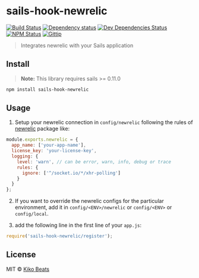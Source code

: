 # sails-hook-newrelic

[![Build Status](http://img.shields.io/travis/Kikobeats/sails-hook-newrelic/master.svg?style=flat)](https://travis-ci.org/Kikobeats/sails-hook-newrelic)
[![Dependency status](http://img.shields.io/david/Kikobeats/sails-hook-newrelic.svg?style=flat)](https://david-dm.org/Kikobeats/sails-hook-newrelic)
[![Dev Dependencies Status](http://img.shields.io/david/dev/Kikobeats/sails-hook-newrelic.svg?style=flat)](https://david-dm.org/Kikobeats/sails-hook-newrelic#info=devDependencies)
[![NPM Status](http://img.shields.io/npm/dm/sails-hook-newrelic.svg?style=flat)](https://www.npmjs.org/package/sails-hook-newrelic)
[![Gittip](http://img.shields.io/gittip/Kikobeats.svg?style=flat)](https://www.gittip.com/Kikobeats/)

> Integrates newrelic with your Sails application

## Install
> **Note:** This library requires sails >= 0.11.0

```bash
npm install sails-hook-newrelic
```

## Usage

1) Setup your newrelic connection in  `config/newrelic` following the rules of [newrelic](https://github.com/newrelic/node-newrelic) package like:

```js
module.exports.newrelic = {
  app_name: ['your-app-name'],
  license_key: 'your-license-key',
  logging: {
    level: 'warn', // can be error, warn, info, debug or trace
    rules: {
      ignore: ['^/socket.io/*/xhr-polling']
    }
  }
};
```

2) If you want to override the newrelic configs for the particular environment, add it in  `config/<ENV>/newrelic` or `config/<ENV>` or `config/local`.

3) add the following line in the first line of your `app.js`:

```js
require('sails-hook-newrelic/register');
```

## License

MIT © [Kiko Beats](http://www.kikobeats.com)

